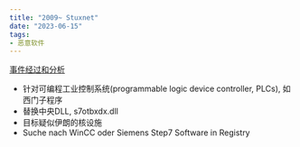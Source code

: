 ```yaml
---
title: "2009~ Stuxnet"
date: "2023-06-15"
tags:
- 恶意软件
---
```


[事件经过和分析](https://www.britannica.com/technology/computer-wor)

- 针对可编程工业控制系统(programmable logic device controller, PLCs), 如西门子程序
- 替换中央DLL, s7otbxdx.dll
- 目标疑似伊朗的核设施
- Suche nach WinCC oder Siemens Step7 Software in Registry